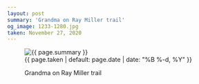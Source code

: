 ```yaml
---
layout: post
summary: 'Grandma on Ray Miller trail'
og_image: 1233-1280.jpg
taken: November 27, 2020
---
```


<figure class="post">
<img alt="{{ page.summary }}" sizes="(min-width: 700px) 50vw, calc(100vw - 2rem)" src="{{ site.assets_url }}/1233-640.jpg" srcset="{{ site.assets_url }}/1233-320.jpg 320w, {{ site.assets_url }}/1233-640.jpg 640w, {{ site.assets_url }}/1233-960.jpg 960w, {{ site.assets_url }}/1233-1280.jpg 1280w"/>
<figcaption>
<time>{{ page.taken | default: page.date | date: "%B %-d, %Y" }}</time>
<p>Grandma on Ray Miller trail</p>
</figcaption>
</figure>
